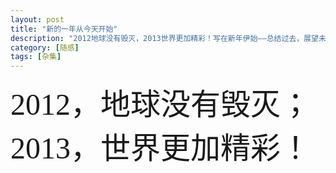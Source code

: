 ```yaml
---
layout: post
title: "新的一年从今天开始"
description: "2012地球没有毁灭，2013世界更加精彩！写在新年伊始——总结过去，展望未来"
category: [随感]
tags: [杂集]
---
```

<font face="华文行楷" size="12">2012，地球没有毁灭；2013，世界更加精彩！</font>
